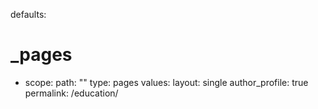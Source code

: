 defaults:
  # _pages
  - scope:
      path: ""
      type: pages
    values:
      layout: single
      author_profile: true
permalink: /education/